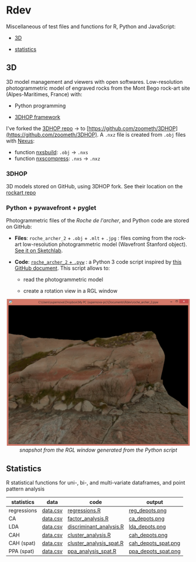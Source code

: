 # Rdev

Miscellaneous of test files and functions for R, Python and JavaScript: 

* [3D](#3d)

* [statistics](#statistics)

## 3D 

3D model management and viewers with open softwares. Low-resolution photogrammetric model of engraved rocks from the Mont Bego rock-art site (Alpes-Maritimes, France) with: 

* Python programming 

* [3DHOP framework](https://3dhop.net/)

I've forked the [3DHOP repo](https://github.com/cnr-isti-vclab/3DHOP) -> to [https://github.com/zoometh/3DHOP](https://github.com/zoometh/3DHOP). A `.nxz` file is created from `.obj` files with [Nexus](http://vcg.isti.cnr.it/nexus/):

* function [nxsbuild](https://github.com/cnr-isti-vclab/nexus/blob/master/doc/nxsbuild.md#nxsbuild): `.obj` -> `.nxs` 
* function [nxscompress](https://github.com/cnr-isti-vclab/nexus/blob/master/doc/nxscompress.md#nxscompress): `.nxs` -> `.nxz`

### 3DHOP

3D models stored on GitHub, using 3DHOP fork. See their location on the [rockart repo](https://zoometh.github.io/rockart/)

### Python + pywavefront + pyglet

Photogrammetric files of the *Roche de l'archer*, and Python code are stored on GitHub: 

* **Files**: `roche_archer_2` + `.obj` + `.mlt` + `.jpg` : files coming from the rock-art low-resolution photogrammetric model (Wavefront Stanford object). [See it on Sketchlab](https://sketchfab.com/3d-models/roche-archer-2-a5c0771d898d4816950570cd7fb1be37).

* **Code**: [`roche_archer_2` + `.pyw`](https://github.com/zoometh/Rdev/blob/master/roche_archer_2.pyw) : a Python 3 code script inspired by [this GitHub document](https://github.com/pywavefront/PyWavefront/blob/master/examples/globe_simple.py). This script allows to: 

  + read the photogrammetric model
  
  + create a rotation view in a RGL window
  
  
<p align="center">
  <img alt="img-name" src="www/snapshot_roche_archer_2.png" width="500">
  <br>
    <em>snapshot from the RGL window generated from the Python script</em>
</p>
  
## Statistics

R statistical functions for uni-, bi-, and multi-variate dataframes, and point pattern analysis

| statistics    | data          |code          |output          |
| ------------- | ------------- |--------------|----------------|
| regressions   | [data.csv](https://github.com/zoometh/Rdev/blob/master/data/data.csv)  | [regressions.R](https://github.com/zoometh/Rdev/blob/master/functions/regressions.R) | [reg_depots.png](https://github.com/zoometh/Rdev/blob/master/out/reg_depots.png)| 
| CA            | [data.csv](https://github.com/zoometh/Rdev/blob/master/data/data.csv) | [factor_analysis.R](https://github.com/zoometh/Rdev/blob/master/functions/factor_analysis.R) | [ca_depots.png](https://github.com/zoometh/Rdev/blob/master/out/ca_depots.png) |
| LDA           | [data.csv](https://github.com/zoometh/Rdev/blob/master/data/data.csv) | [discriminant_analysis.R](https://github.com/zoometh/Rdev/blob/master/functions/discriminant_analysis.R) | [lda_depots.png](https://github.com/zoometh/Rdev/blob/master/out/lda_depots.png) |
| CAH           | [data.csv](https://github.com/zoometh/Rdev/blob/master/data/data.csv) | [cluster_analysis.R](https://github.com/zoometh/Rdev/blob/master/functions/cluster_analysis.R) | [cah_depots.png](https://github.com/zoometh/Rdev/blob/master/out/cah_depots.png) |
| CAH (spat)   | [data.csv](https://github.com/zoometh/Rdev/blob/master/data/data.csv) | [cluster_analysis_spat.R](https://github.com/zoometh/Rdev/blob/master/functions/cluster_analysis_spat.R) | [cah_depots_spat.png](https://github.com/zoometh/Rdev/blob/master/out/cah_depots_spat.png) |
| PPA (spat)    | [data.csv](https://github.com/zoometh/Rdev/blob/master/data/data.csv) | [ppa_analysis_spat.R](https://github.com/zoometh/Rdev/blob/master/functions/ppa_analysis_spat.R) | [ppa_depots_spat.png](https://github.com/zoometh/Rdev/blob/master/out/ppa_depots_spat.png) |
